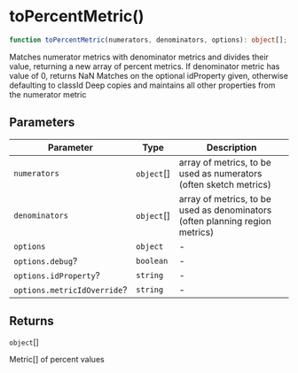 # toPercentMetric()

```ts
function toPercentMetric(numerators, denominators, options): object[];
```

Matches numerator metrics with denominator metrics and divides their value,
returning a new array of percent metrics. If denominator metric has value of 0, returns NaN
Matches on the optional idProperty given, otherwise defaulting to classId
Deep copies and maintains all other properties from the numerator metric

## Parameters

| Parameter                   | Type       | Description                                                                  |
| --------------------------- | ---------- | ---------------------------------------------------------------------------- |
| `numerators`                | `object`[] | array of metrics, to be used as numerators (often sketch metrics)            |
| `denominators`              | `object`[] | array of metrics, to be used as denominators (often planning region metrics) |
| `options`                   | `object`   | -                                                                            |
| `options.debug`?            | `boolean`  | -                                                                            |
| `options.idProperty`?       | `string`   | -                                                                            |
| `options.metricIdOverride`? | `string`   | -                                                                            |

## Returns

`object`[]

Metric[] of percent values
